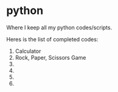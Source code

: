 # python 
Where I keep all my python codes/scripts.

Heres is the list of completed codes:
1. Calculator
2. Rock, Paper, Scissors Game
3. 
4. 
5. 
6. 
